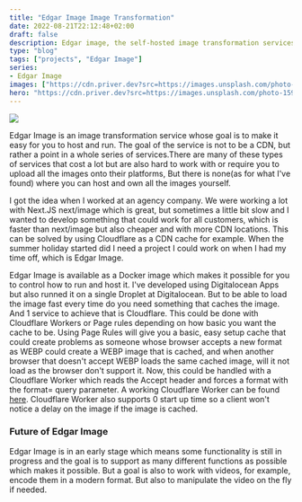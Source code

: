 ```yaml
---
title: "Edgar Image Image Transformation"
date: 2022-08-21T22:12:48+02:00
draft: false
description: Edgar image, the self-hosted image transformation services.
type: "blog"
tags: ["projects", "Edgar Image"]
series:
- Edgar Image
images: ["https://cdn.priver.dev?src=https://images.unsplash.com/photo-1591710668263-bee1e9db2a26&h=400&fit=fill&w=700&q=100"]
hero: "https://cdn.priver.dev?src=https://images.unsplash.com/photo-1591710668263-bee1e9db2a26&h=400&fit=fill&w=700&q=100"
---
```

![](https://cdn.priver.dev?src=https://images.unsplash.com/photo-1591710668263-bee1e9db2a26&h=400&fit=fill&w=700&q=70)

Edgar Image is an image transformation service whose goal is to make it easy for you to host and run. The goal of the service is not to be a CDN, but rather a point in a whole series of services.There are many of these types of services that cost a lot but are also hard to work with or require you to upload all the images onto their platforms, But there is none(as for what I've found) where you can host and own all the images yourself. 

I got the idea when I worked at an agency company. We were working a lot with Next.JS next/image which is great, but sometimes a little bit slow and I wanted to develop something that could work for all customers, which is faster than next/image but also cheaper and with more CDN locations. This can be solved by using Cloudflare as a CDN cache for example. When the summer holiday started did I need a project I could work on when I had my time off, which is Edgar Image.

Edgar Image is available as a Docker image which makes it possible for you to control how to run and host it. I've developed using Digitalocean Apps but also runned it on a single Droplet at Digitalocean. But to be able to load the image fast every time do you need something that caches the image. And 1 service to achieve that is Cloudflare. This could be done with Cloudflare Workers or Page rules depending on how basic you want the cache to be. Using Page Rules will give you a basic, easy setup cache that could create problems as someone whose browser accepts a new format as WEBP could create a WEBP image that is cached, and when another browser that doesn't accept WEBP loads the same cached image, will it not load as the browser don't support it. Now, this could be handled with a Cloudflare Worker which reads the Accept header and forces a format with the format= query parameter. A working Cloudflare Worker can be found [here](https://github.com/edgar-image/cacheing/tree/main/examples/cloudflare-worker).
Cloudflare Worker also supports 0 start up time so a client won't notice a delay on the image if the image is cached.

### Future of Edgar Image

Edgar Image is in an early stage which means some functionality is still in progress and the goal is to support as many different functions as possible which makes it possible. But a goal is also to work with videos, for example, encode them in a modern format. But also to manipulate the video on the fly if needed.
